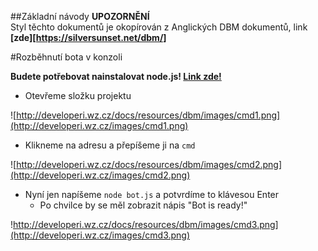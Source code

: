 ##Základní návody
**UPOZORNĚNÍ** <br/> Styl těchto dokumentů je okopírován z Anglických DBM dokumentů, link **[zde][https://silversunset.net/dbm/]**

#Rozběhnutí bota v konzoli

**Budete potřebovat nainstalovat node.js! [Link zde!](https://nodejs.org/en/download/)**

- Otevřeme složku projektu

![http://developeri.wz.cz/docs/resources/dbm/images/cmd1.png](http://developeri.wz.cz/images/cmd1.png)

- Klikneme na adresu a přepíšeme ji na `cmd`

![http://developeri.wz.cz/docs/resources/dbm/images/cmd2.png](http://developeri.wz.cz/images/cmd2.png)

- Nyní jen napíšeme `node bot.js` a potvrdíme to klávesou Enter
  - Po chvilce by se měl zobrazit nápis "Bot is ready!"

!http://developeri.wz.cz/docs/resources/dbm/images/cmd3.png](http://developeri.wz.cz/images/cmd3.png)
